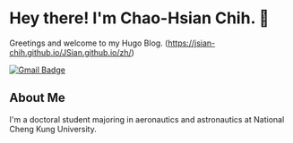 # Hey there! I'm Chao-Hsian Chih. 👋

Greetings and welcome to my Hugo Blog. (https://jsian-chih.github.io/JSian.github.io/zh/)

[![Gmail Badge](https://img.shields.io/badge/Gmail-D14836?style=for-the-badge&logo=gmail&logoColor=white)](mailto:Jsian.chih@gmail.com)

## About Me

I'm a doctoral student majoring in aeronautics and astronautics at National Cheng Kung University.
